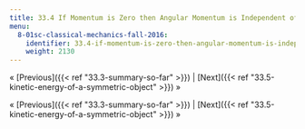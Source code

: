 ```yaml
---
title: 33.4 If Momentum is Zero then Angular Momentum is Independent of Origin
menu:
  8-01sc-classical-mechanics-fall-2016:
    identifier: 33.4-if-momentum-is-zero-then-angular-momentum-is-independent-of-origin
    weight: 2130
---
```

« [Previous]({{< ref "33.3-summary-so-far" >}}) | [Next]({{< ref "33.5-kinetic-energy-of-a-symmetric-object" >}}) »

« [Previous]({{< ref "33.3-summary-so-far" >}}) | [Next]({{< ref "33.5-kinetic-energy-of-a-symmetric-object" >}}) »